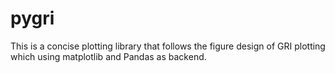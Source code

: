 # pygri
This is a concise plotting library that follows the figure design of GRI plotting which using matplotlib and Pandas as backend.
